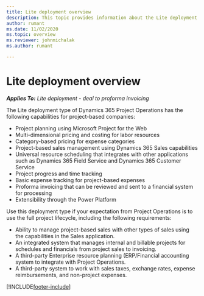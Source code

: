 ```yaml
---
title: Lite deployment overview
description: This topic provides information about the Lite deployment of Dynamics 365 Project Operations.
author: rumant
ms.date: 11/02/2020
ms.topic: overview
ms.reviewer: johnmichalak
ms.author: rumant

---
```


# Lite deployment overview

_**Applies To:** Lite deployment - deal to proforma invoicing_

The Lite deployment type of Dynamics 365 Project Operations has the following capabilities for project-based companies:

- Project planning using Microsoft Project for the Web
- Multi-dimensional pricing and costing for labor resources
- Category-based pricing for expense categories
- Project-based sales management using Dynamics 365 Sales capabilities
- Universal resource scheduling that integrates with other applications such as Dynamics 365 Field Service and Dynamics 365 Customer Service
- Project progress and time tracking
- Basic expense tracking for project-based expenses
- Proforma invoicing that can be reviewed and sent to a financial system for processing
- Extensibility through the Power Platform

Use this deployment type if your expectation from Project Operations is to use the full project lifecycle, including the following requirements:

- Ability to manage project-based sales with other types of sales using the capabilities in the Sales application.
- An integrated system that manages internal and billable projects for schedules and financials from project sales to invoicing.
- A third-party Enterprise resource planning (ERP/Financial accounting system to integrate with Project Operations.
- A third-party system to work with sales taxes, exchange rates, expense reimbursements, and non-project expenses.


[!INCLUDE[footer-include](../includes/footer-banner.md)]
